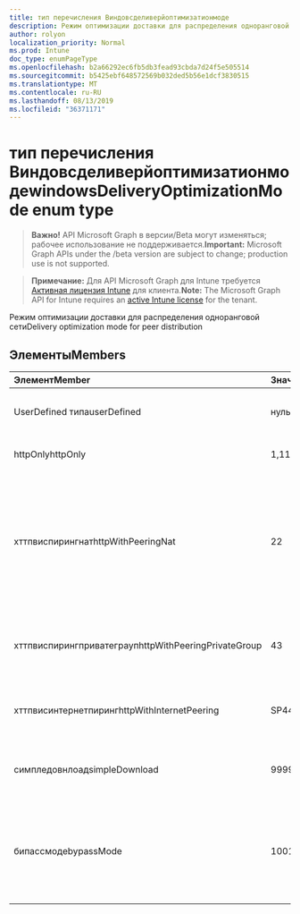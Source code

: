 ```yaml
---
title: тип перечисления Виндовсделиверйоптимизатионмоде
description: Режим оптимизации доставки для распределения одноранговой сети
author: rolyon
localization_priority: Normal
ms.prod: Intune
doc_type: enumPageType
ms.openlocfilehash: b2a66292ec6fb5db3fead93cbda7d24f5e505514
ms.sourcegitcommit: b5425ebf648572569b032ded5b56e1dcf3830515
ms.translationtype: MT
ms.contentlocale: ru-RU
ms.lasthandoff: 08/13/2019
ms.locfileid: "36371171"
---
```

# <a name="windowsdeliveryoptimizationmode-enum-type"></a><span data-ttu-id="aba1d-103">тип перечисления Виндовсделиверйоптимизатионмоде</span><span class="sxs-lookup"><span data-stu-id="aba1d-103">windowsDeliveryOptimizationMode enum type</span></span>

> <span data-ttu-id="aba1d-104">**Важно!** API Microsoft Graph в версии/Beta могут изменяться; рабочее использование не поддерживается.</span><span class="sxs-lookup"><span data-stu-id="aba1d-104">**Important:** Microsoft Graph APIs under the /beta version are subject to change; production use is not supported.</span></span>

> <span data-ttu-id="aba1d-105">**Примечание:** Для API Microsoft Graph для Intune требуется [Активная лицензия Intune](https://go.microsoft.com/fwlink/?linkid=839381) для клиента.</span><span class="sxs-lookup"><span data-stu-id="aba1d-105">**Note:** The Microsoft Graph API for Intune requires an [active Intune license](https://go.microsoft.com/fwlink/?linkid=839381) for the tenant.</span></span>

<span data-ttu-id="aba1d-106">Режим оптимизации доставки для распределения одноранговой сети</span><span class="sxs-lookup"><span data-stu-id="aba1d-106">Delivery optimization mode for peer distribution</span></span>

## <a name="members"></a><span data-ttu-id="aba1d-107">Элементы</span><span class="sxs-lookup"><span data-stu-id="aba1d-107">Members</span></span>
|<span data-ttu-id="aba1d-108">Элемент</span><span class="sxs-lookup"><span data-stu-id="aba1d-108">Member</span></span>|<span data-ttu-id="aba1d-109">Значение</span><span class="sxs-lookup"><span data-stu-id="aba1d-109">Value</span></span>|<span data-ttu-id="aba1d-110">Описание</span><span class="sxs-lookup"><span data-stu-id="aba1d-110">Description</span></span>|
|:---|:---|:---|
|<span data-ttu-id="aba1d-111">UserDefined типа</span><span class="sxs-lookup"><span data-stu-id="aba1d-111">userDefined</span></span>|<span data-ttu-id="aba1d-112">нуль</span><span class="sxs-lookup"><span data-stu-id="aba1d-112">0</span></span>|<span data-ttu-id="aba1d-113">Разрешить пользователю устанавливать.</span><span class="sxs-lookup"><span data-stu-id="aba1d-113">Allow the user to set.</span></span>|
|<span data-ttu-id="aba1d-114">httpOnly</span><span class="sxs-lookup"><span data-stu-id="aba1d-114">httpOnly</span></span>|<span data-ttu-id="aba1d-115">1,1</span><span class="sxs-lookup"><span data-stu-id="aba1d-115">1</span></span>|<span data-ttu-id="aba1d-116">Только HTTP, без пиринга</span><span class="sxs-lookup"><span data-stu-id="aba1d-116">HTTP only, no peering</span></span>|
|<span data-ttu-id="aba1d-117">хттпвиспирингнат</span><span class="sxs-lookup"><span data-stu-id="aba1d-117">httpWithPeeringNat</span></span>|<span data-ttu-id="aba1d-118">2</span><span class="sxs-lookup"><span data-stu-id="aba1d-118">2</span></span>|<span data-ttu-id="aba1d-119">Операционная система по умолчанию — HTTP, смешанная с одноранговым устройством с одним транслятором сетевых адресов</span><span class="sxs-lookup"><span data-stu-id="aba1d-119">OS default – Http blended with peering behind the same network address translator</span></span>|
|<span data-ttu-id="aba1d-120">хттпвиспирингприватеграуп</span><span class="sxs-lookup"><span data-stu-id="aba1d-120">httpWithPeeringPrivateGroup</span></span>|<span data-ttu-id="aba1d-121">4</span><span class="sxs-lookup"><span data-stu-id="aba1d-121">3</span></span>|<span data-ttu-id="aba1d-122">HTTP-смешение с одноранговым элементом в частной группе</span><span class="sxs-lookup"><span data-stu-id="aba1d-122">HTTP blended with peering across a private group</span></span>|
|<span data-ttu-id="aba1d-123">хттпвисинтернетпиринг</span><span class="sxs-lookup"><span data-stu-id="aba1d-123">httpWithInternetPeering</span></span>|<span data-ttu-id="aba1d-124">SP4</span><span class="sxs-lookup"><span data-stu-id="aba1d-124">4</span></span>|<span data-ttu-id="aba1d-125">HTTP-смешение с подключением к Интернету</span><span class="sxs-lookup"><span data-stu-id="aba1d-125">HTTP blended with Internet peering</span></span>|
|<span data-ttu-id="aba1d-126">симпледовнлоад</span><span class="sxs-lookup"><span data-stu-id="aba1d-126">simpleDownload</span></span>|<span data-ttu-id="aba1d-127">99</span><span class="sxs-lookup"><span data-stu-id="aba1d-127">99</span></span>|<span data-ttu-id="aba1d-128">Простой режим загрузки без пиринга</span><span class="sxs-lookup"><span data-stu-id="aba1d-128">Simple download mode with no peering</span></span>|
|<span data-ttu-id="aba1d-129">бипассмоде</span><span class="sxs-lookup"><span data-stu-id="aba1d-129">bypassMode</span></span>|<span data-ttu-id="aba1d-130">100</span><span class="sxs-lookup"><span data-stu-id="aba1d-130">100</span></span>|<span data-ttu-id="aba1d-131">Режим обхода.</span><span class="sxs-lookup"><span data-stu-id="aba1d-131">Bypass mode.</span></span> <span data-ttu-id="aba1d-132">Не используйте оптимизацию доставки и не используйте BITS</span><span class="sxs-lookup"><span data-stu-id="aba1d-132">Do not use Delivery Optimization and use BITS instead</span></span>|



